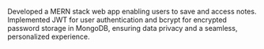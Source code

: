 Developed a MERN stack web app enabling users to save and access notes. Implemented JWT for user authentication and bcrypt for encrypted password storage in MongoDB, ensuring data privacy and a seamless, personalized experience.
